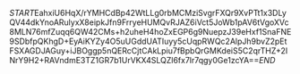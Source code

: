 $START$EahxiU6HqX/rYMHCdBp42WtLLg0rbMCMziSvgrFXQr9XvPTt1x3DLyQV44dkYnoARulyxX8eipkJfn9FrryeHUMQvRJAZ6iVct5JoWb1pAV6tVgoXVc8MLN76mfZuqq6QW42CMs+h2uheH4hoZxEGP6g9NuepzJ39eHxf1SnaFNE9SDbfpQKhgD+EyAiKYZy4O5uUGddUATIuyy5cUqpRWQc2AlpJh9bvZ2pEtFSXAGDJAGuy+iJBOggp5nQERcCjtCAkLpiu7fBpbQrGMKdeiS5C2qrTHZ+2INrY9H2+RAVndmE3TZ1GR7b1UrVKX4SLQZl6fx7lr7qgy0Ge1zcYA==$END$
